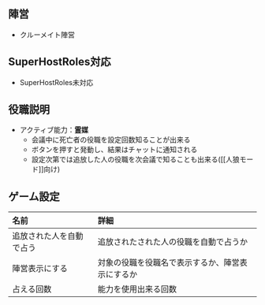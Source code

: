 ## 陣営
- クルーメイト陣営

## SuperHostRoles対応
- SuperHostRoles未対応

## 役職説明
- アクティブ能力：**霊媒**
  - 会議中に死亡者の役職を設定回数知ることが出来る
  - ボタンを押すと発動し、結果はチャットに通知される
  - 設定次第では追放した人の役職を次会議で知ることも出来る([[人狼モード]]向け)

## ゲーム設定
| 名前 | 詳細 |
| :-- | :-- |
| 追放された人を自動で占う | 追放されたされた人の役職を自動で占うか |
| 陣営表示にする | 対象の役職を役職名で表示するか、陣営表示にするか |
| 占える回数 | 能力を使用出来る回数 |